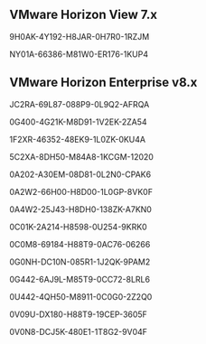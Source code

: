 VMware Horizon View 7.x
------------------------------
9H0AK-4Y192-H8JAR-0H7R0-1RZJM

NY01A-66386-M81W0-ER176-1KUP4

VMware Horizon Enterprise v8.x
------------------------------
JC2RA-69L87-088P9-0L9Q2-AFRQA

0G400-4G21K-M8D91-1V2EK-2ZA54

1F2XR-46352-48EK9-1L0ZK-0KU4A

5C2XA-8DH50-M84A8-1KCGM-12020

0A202-A30EM-08D81-0L2N0-CPAK6

0A2W2-66H00-H8D00-1L0GP-8VK0F

0A4W2-25J43-H8DH0-138ZK-A7KN0

0C01K-2A214-H8598-0U254-9KRK0

0C0M8-69184-H88T9-0AC76-06266

0G0NH-DC10N-085R1-1J2QK-9PAM2

0G442-6AJ9L-M85T9-0CC72-8LRL6

0U442-4QH50-M8911-0C0G0-2Z2Q0

0V09U-DX180-H88T9-19CEP-3605F

0V0N8-DCJ5K-480E1-1T8G2-9V04F
